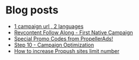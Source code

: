 # Blog posts
<!-- BLOG-POST-LIST:START -->
- [1 campaign url , 2 languages](https://afflift.com/f/threads/1-campaign-url-2-languages.10127/)
- [Revcontent Follow Along - First Native Campaign](https://afflift.com/f/threads/revcontent-follow-along-first-native-campaign.10092/)
- [Special Promo Codes from PropellerAds!](https://afflift.com/f/threads/special-promo-codes-from-propellerads.10122/)
- [Step 10 - Campaign Optimization](https://afflift.com/f/threads/step-10-campaign-optimization.7481/)
- [How to increase Propush sites limit number](https://afflift.com/f/threads/how-to-increase-propush-sites-limit-number.10126/)
<!-- BLOG-POST-LIST:END -->
